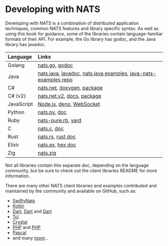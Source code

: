 # Developing with NATS

Developing with NATS is a combination of distributed application techniques, common NATS features and library specific syntax. As well as using this book for guidance, some of the libraries contain language-familiar formats of their API. For example, the Go library has godoc, and the Java library has javadoc.

| Language | Links                                                                                                                                                                          |
| :--- |:-------------------------------------------------------------------------------------------------------------------------------------------------------------------------------|
| Golang | [nats.go](https://github.com/nats-io/nats.go), [godoc](http://godoc.org/github.com/nats-io/nats.go)                                                                            |
| Java | [nats.java](https://github.com/nats-io/nats.java), [javadoc](https://javadoc.io/doc/io.nats/jnats), [nats.java examples](https://github.com/nats-io/nats.java/tree/main/src/examples/java/io/nats/examples), [java-nats-examples repo](https://github.com/nats-io/java-nats-examples) |
| C# | [nats.net](https://github.com/nats-io/nats.net), [doxygen](http://nats-io.github.io/nats.net/), [package](https://www.nuget.org/packages/NATS.Client/0.14.1)                   |
| C# (v2) | [nats.net.v2](https://github.com/nats-io/nats.net.v2), [docs](http://nats-io.github.io/nats.net.v2/), [package](https://www.nuget.org/packages/NATS.Net)                   |
| JavaScript | [Node.js](https://github.com/nats-io/nats.js#readme), [deno](https://github.com/nats-io/nats.deno/blob/main/README.md), [WebSocket](https://github.com/nats-io/nats.ws#readme) |
| Python | [nats.py](https://github.com/nats-io/nats.py), [doc](https://nats-io.github.io/nats.py/)                                                                                       |
| Ruby | [nats-pure.rb](https://github.com/nats-io/nats-pure.rb), [yard](https://www.rubydoc.info/gems/nats)                                                                            |
| C | [nats.c](https://github.com/nats-io/nats.c), [doc](http://nats-io.github.io/nats.c)                                                                                            |
| Rust | [nats.rs](https://github.com/nats-io/nats.rs), [rust doc](https://docs.rs/nats)                                                                                                |
| Elixir | [nats.ex](https://github.com/nats-io/nats.ex), [hex doc](https://hex.pm/packages/gnat)                                                                                         |
| Zig | [nats.zig](https://github.com/nats-io/nats.zig)                                                                                                                                |

Not all libraries contain this separate doc, depending on the language community, but be sure to check out the client libraries README for more information.

There are many other NATS client libraries and examples contributed and maintained by the community and available on GitHub, such as:

* [SwiftyNats](https://github.com/aus-der-Technik/SwiftyNats)
* [Kotlin](https://github.com/nats-io/kotlin-nats-examples)
* [Dart](https://github.com/dgofman/nats_client), [Dart](https://github.com/chartchuo/dart-nats) and [Dart](https://github.com/c16a/nats-dart)
* [Tcl](https://github.com/Kazmirchuk/nats-tcl)
* [Crystal](https://github.com/jgaskins/nats)
* [PHP](https://github.com/basis-company/nats.php) and [PHP](https://github.com/repejota/phpnats)
* [Pascal](https://github.com/biot2/nats.pas/blob/main/nats.core.pas)
* and many [more](https://github.com/search?o=desc&p=1&q=nats+client&s=updated&type=Repositories)...
